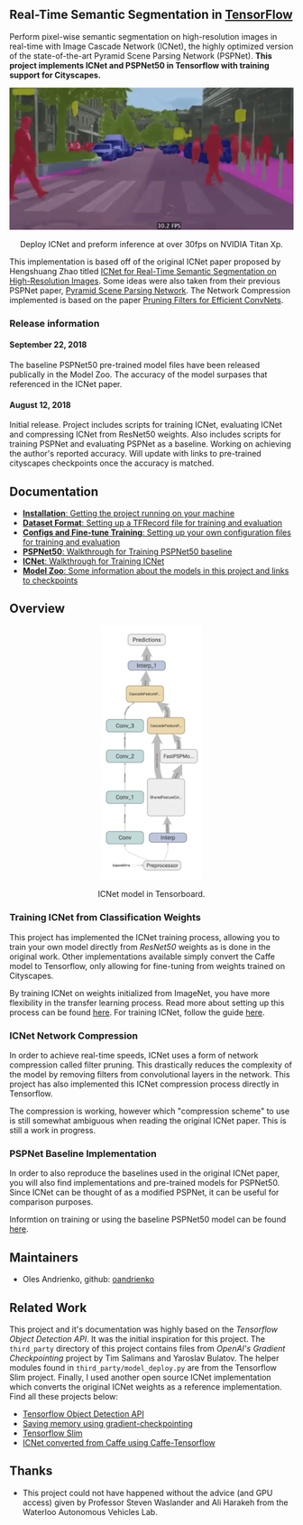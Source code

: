 ## Real-Time Semantic Segmentation in [TensorFlow](https://github.com/tensorflow/tensorflow)

Perform pixel-wise semantic segmentation on high-resolution images in real-time with Image Cascade Network (ICNet), the highly optimized version of the state-of-the-art Pyramid Scene Parsing Network (PSPNet). **This project implements ICNet and PSPNet50 in Tensorflow with training support for Cityscapes.**

<p align = 'center'>
<img src = 'docs/imgs/cityscapes_seq.gif' width = '720px'>
</p>

<p align = 'center'>
Deploy ICNet and preform inference at over 30fps on NVIDIA Titan Xp.
</p>

This implementation is based off of the original ICNet paper proposed by Hengshuang Zhao titled [ICNet for Real-Time Semantic Segmentation on High-Resolution Images](https://arxiv.org/abs/1704.08545). Some ideas were also taken from their previous PSPNet paper, [Pyramid Scene Parsing Network](https://arxiv.org/abs/1612.01105
). The Network Compression implemented is based on the paper [Pruning Filters for Efficient ConvNets](https://arxiv.org/abs/1608.08710
).

### Release information

#### September 22, 2018
The baseline PSPNet50 pre-trained model files have been released publically in the Model Zoo. The accuracy of the model surpases that referenced in the ICNet paper.

#### August 12, 2018
Initial release. Project includes scripts for training ICNet, evaluating ICNet and compressing ICNet from ResNet50 weights. Also includes scripts for training PSPNet and evaluating PSPNet as a baseline. Working on achieving the author's reported accuracy. Will update with links to pre-trained cityscapes checkpoints once the accuracy is matched.

## Documentation

  * <a href='docs/installation.md'>**Installation**: Getting the project running on your machine</a><br>
  * <a href="docs/datasets.md">**Dataset Format**: Setting up a TFRecord file for training and evaluation</a><br>
  * <a href="docs/configs.md">**Configs and Fine-tune Training**: Setting up your own configuration files for training and evaluation</a><br>
  * <a href="docs/pspnet.md">**PSPNet50**: Walkthrough for Training PSPNet50 baseline</a><br>
  * <a href="docs/icnet.md">**ICNet**: Walkthrough for Training ICNet</a><br>
  * <a href="docs/model_zoo.md">**Model Zoo**: Some information about the models in this project and links to checkpoints</a><br>

## Overview

<p align = 'center'>
<img src = 'docs/imgs/icnet_tensorboard.jpg' width='180x'>
</p>

<p align = 'center'>
ICNet model in Tensorboard.
</p>

### Training ICNet from Classification Weights

This project has implemented the ICNet training process, allowing you to train your own model directly from *ResNet50* weights as is done in the original work. Other implementations available simply convert the Caffe model to Tensorflow, only allowing for fine-tuning from weights trained on Cityscapes.

By training ICNet on weights initialized from ImageNet, you have more flexibility in the transfer learning process. Read more about setting up this process can be found <a href='docs/configs.md'>here</a>. For training ICNet, follow the guide <a href='docs/icnet.md'>here</a>.

### ICNet Network Compression

In order to achieve real-time speeds, ICNet uses a form of network compression called filter pruning. This drastically reduces the complexity of the model by removing filters from convolutional layers in the network. This project has also implemented this ICNet compression process directly in Tensorflow.

The compression is working, however which "compression scheme" to use is still somewhat ambiguous when reading the original ICNet paper. This is still a work in progress.

### PSPNet Baseline Implementation

In order to also reproduce the baselines used in the original ICNet paper, you will also find implementations and pre-trained models for PSPNet50. Since ICNet can be thought of as a modified PSPNet, it can be useful for comparison purposes.

Informtion on training or using the baseline PSPNet50 model can be found <a href='docs/pspnet.md'>here</a>.

## Maintainers
* Oles Andrienko, github: [oandrienko](https://github.com/oandrienko)

## Related Work

This project and it's documentation was highly based on the *Tensorflow Object Detection API*. It was the initial inspiration for this project. The `third_party` directory of this project contains files from *OpenAI's Gradient Checkpointing* project by Tim Salimans and Yaroslav Bulatov. The helper modules found in `third_party/model_deploy.py` are from the Tensorflow Slim project. Finally, I used another open source ICNet implementation which converts the original ICNet weights as a reference implementation. Find all these projects below:

* [Tensorflow Object Detection API](https://github.com/tensorflow/models/tree/master/research/object_detection)
* [Saving memory using gradient-checkpointing](https://github.com/openai/gradient-checkpointing)
* [Tensorflow Slim](https://github.com/tensorflow/models/tree/master/research/slim)
* [ICNet converted from Caffe using Caffe-Tensorflow](https://github.com/hellochick/ICNet-tensorflow)

## Thanks

* This project could not have happened without the advice (and GPU access) given by Professor Steven Waslander and Ali Harakeh from the Waterloo Autonomous Vehicles Lab.
